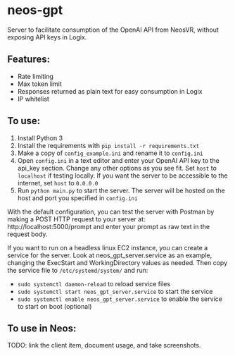 # neos-gpt
Server to facilitate consumption of the OpenAI API from NeosVR, without exposing API keys in Logix.

## Features:
* Rate limiting
* Max token limit
* Responses returned as plain text for easy consumption in Logix
* IP whitelist

## To use:
1. Install Python 3
2. Install the requirements with `pip install -r requirements.txt`
3. Make a copy of `config_example.ini` and rename it to `config.ini`
4. Open `config.ini` in a text editor and enter your OpenAI API key to the api_key section. 
Change any other options as you see fit. Set `host` to `localhost` if testing locally. 
If you want the server to be accessible to the internet, set `host` to `0.0.0.0`
5. Run `python main.py` to start the server. The server will be hosted on the host and port you specified in `config.ini`

With the default configuration, you can test the server with Postman by making a POST HTTP request to your server at:
http://localhost:5000/prompt
and enter your prompt as raw text in the request body.

If you want to run on a headless linux EC2 instance, you can create a service for the server.
Look at neos_gpt_server.service as an example, changing the ExecStart and WorkingDirectory values as needed.
Then copy the service file to `/etc/systemd/system/` and run:

* `sudo systemctl daemon-reload` to reload service files
* `sudo systemctl start neos_gpt_server.service` to start the service
* `sudo systemctl enable neos_gpt_server.service` to enable the service to start on boot (optional)

## To use in Neos:
TODO: link the client item, document usage, and take screenshots.